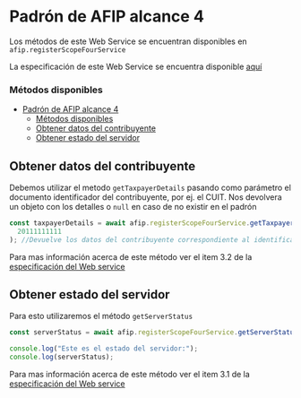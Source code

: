 # Padrón de AFIP alcance 4

Los métodos de este Web Service se encuentran disponibles en `afip.registerScopeFourService`

La especificación de este Web Service se encuentra disponible [aquí](http://www.afip.gob.ar/ws/ws_sr_padron_a4/manual_ws_sr_padron_a4_v1.1.pdf)

### Métodos disponibles

- [Padrón de AFIP alcance 4](#padrón-de-afip-alcance-4)
    - [Métodos disponibles](#métodos-disponibles)
  - [Obtener datos del contribuyente](#obtener-datos-del-contribuyente)
  - [Obtener estado del servidor](#obtener-estado-del-servidor)

## Obtener datos del contribuyente

Debemos utilizar el metodo `getTaxpayerDetails` pasando como parámetro el documento identificador del contribuyente, por ej. el CUIT. Nos devolvera un objeto con los detalles o `null` en caso de no existir en el padrón

```js
const taxpayerDetails = await afip.registerScopeFourService.getTaxpayerDetails(
  20111111111
); //Devuelve los datos del contribuyente correspondiente al identificador 20111111111
```

Para mas información acerca de este método ver el item 3.2 de la [especificación del Web service](http://www.afip.gob.ar/ws/ws_sr_padron_a4/manual_ws_sr_padron_a4_v1.1.pdf)

## Obtener estado del servidor

Para esto utilizaremos el método `getServerStatus`

```js
const serverStatus = await afip.registerScopeFourService.getServerStatus();

console.log("Este es el estado del servidor:");
console.log(serverStatus);
```

Para mas información acerca de este método ver el item 3.1 de la [especificación del Web service](http://www.afip.gob.ar/ws/ws_sr_padron_a4/manual_ws_sr_padron_a4_v1.1.pdf)
